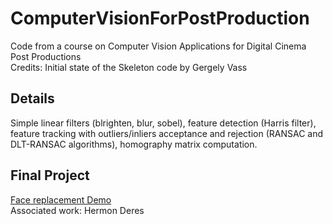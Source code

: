 # ComputerVisionForPostProduction
Code from a course on Computer Vision Applications for Digital Cinema Post Productions <br />
Credits: Initial state of the Skeleton code by Gergely Vass
## Details
Simple linear filters (blrighten, blur, sobel), feature detection (Harris filter), feature tracking with outliers/inliers acceptance
and rejection (RANSAC and DLT-RANSAC algorithms), homography matrix computation.
## Final Project
[Face replacement Demo](https://www.youtube.com/watch?v=Z9yH6xxAOxE)<br />
Associated work: Hermon Deres
